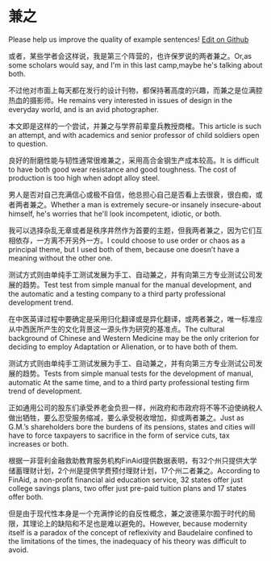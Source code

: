 # 兼之

Please help us improve the quality of example sentences! [Edit on Github](https://github.com/jiyushe/jiyu-example-sentence-source/blob/main/chinese/jianzhi.md)

<p><span class="chinese">或者，某些学者会这样说，我是第三个阵营的，也许保罗说的两者兼之。</span><span class="english">Or,as some scholars would say, and I'm in this last camp,maybe he's talking about both.</span></p>

<p><span class="chinese">不过他对市面上每天都在发行的设计刊物，都保持著高度的兴趣，而兼之是位满腔热血的摄影师。</span><span class="english">He remains very interested in issues of design in the everyday world, and is an avid photographer.</span></p>

<p><span class="chinese">本文即是这样的一个尝试，并兼之与学界前辈童兵教授商榷。</span><span class="english">This article is such an attempt, and with academics and senior professor of child soldiers open to question.</span></p>

<p><span class="chinese">良好的耐磨性能与韧性通常很难兼之，采用高合金钢生产成本较高。</span><span class="english">It is difficult to have both good wear resistance and good toughness. The cost of production is too high when adopt alloy steel.</span></p>

<p><span class="chinese">男人是否对自己充满信心或极不自信，他总担心自己是否看上去很衰，很白痴，或者两者兼之。</span><span class="english">Whether a man is extremely secure-or insanely insecure-about himself, he's worries that he'll look incompetent, idiotic, or both.</span></p>

<p><span class="chinese">我可以选择杂乱无章或者是秩序井然作为首要的主题，但我两者兼之，因为它们互相依存，一方离不开另外一方。</span><span class="english">I could choose to use order or chaos as a principal theme, but I used both of them, because one doesn’t have a meaning without the other one.</span></p>

<p><span class="chinese">测试方式则由单纯手工测试发展为手工、自动兼之，并有向第三方专业测试公司发展的趋势。</span><span class="english">Test test from simple manual for the manual development, and the automatic and a testing company to a third party professional development trend.</span></p>

<p><span class="chinese">在中医英译过程中要确定是采用归化翻译或是异化翻译，或两者兼之，唯一标准应从中西医所产生的文化背景这一源头作为研究的基准点。</span><span class="english">The cultural background of Chinese and Western Medicine may be the only criterion for deciding to employ Adaptation or Alienation, or to have both of them.</span></p>

<p><span class="chinese">测试方式则由单纯手工测试发展为手工、自动兼之，并有向第三方专业测试公司发展的趋势。</span><span class="english">Tests from simple manual tests for the development of manual, automatic At the same time, and to a third party professional testing firm trend of development.</span></p>

<p><span class="chinese">正如通用公司的股东们承受养老金负担一样，州政府和市政府将不等不迫使纳税人做出牺牲，要么忍受服务缩减，要么承受税收增加，抑或两者兼之。</span><span class="english">Just as G.M.’s shareholders bore the burdens of its pensions, states and cities will have to force taxpayers to sacrifice in the form of service cuts, tax increases or both.</span></p>

<p><span class="chinese">根据一非营利金融救助教育服务机构FinAid提供数据表明，有32个州只提供大学储蓄理财计划，2个州是提供学费预付理财计划，17个州二者兼之。</span><span class="english">According to FinAid, a non-profit financial aid education service, 32 states offer just college savings plans, two offer just pre-paid tuition plans and 17 states offer both.</span></p>

<p><span class="chinese">但是由于现代性本身是一个充满悖论的自反性概念，兼之波德莱尔囿于时代的局限，其理论上的缺陷和不足也是难以避免的。</span><span class="english">However, because modernity itself is a paradox of the concept of reflexivity and Baudelaire confined to the limitations of the times, the inadequacy of his theory was difficult to avoid.</span></p>

